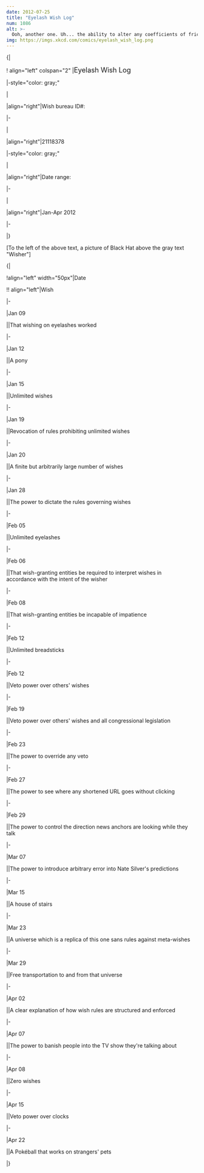 ```yaml
---
date: 2012-07-25
title: "Eyelash Wish Log"
num: 1086
alt: >-
  Ooh, another one. Uh... the ability to alter any coefficients of friction at will during sporting events.
img: https://imgs.xkcd.com/comics/eyelash_wish_log.png
---
```

{|

! align="left" colspan="2" |<font size="+1">Eyelash Wish Log</font>

|-style="color: gray;"

|

|align="right"|Wish bureau ID#:

|-

|

|align="right"|21118378

|-style="color: gray;"

|

|align="right"|Date range:

|-

|

|align="right"|Jan-Apr 2012

|-

|}

[To the left of the above text, a picture of Black Hat above the gray text "Wisher"]

{|

!align="left" width="50px"|Date

!! align="left"|Wish

|-

|Jan 09

||That wishing on eyelashes worked

|-

|Jan 12

||A pony

|-

|Jan 15

||Unlimited wishes

|-

|Jan 19

||Revocation of rules prohibiting unlimited wishes

|-

|Jan 20

||A finite but arbitrarily large number of wishes

|-

|Jan 28

||The power to dictate the rules governing wishes

|-

|Feb 05

||Unlimited eyelashes

|-

|Feb 06

||That wish-granting entities be required to interpret wishes in<br>accordance with the intent of the wisher

|-

|Feb 08

||That wish-granting entities be incapable of impatience

|-

|Feb 12

||Unlimited breadsticks

|-

|Feb 12

||Veto power over others' wishes

|-

|Feb 19

||Veto power over others' wishes and all congressional legislation

|-

|Feb 23

||The power to override any veto

|-

|Feb 27

||The power to see where any shortened URL goes without clicking

|-

|Feb 29

||The power to control the direction news anchors are looking while they talk

|-

|Mar 07

||The power to introduce arbitrary error into Nate Silver's predictions

|-

|Mar 15

||A house of stairs

|-

|Mar 23

||A universe which is a replica of this one sans rules against meta-wishes

|-

|Mar 29

||Free transportation to and from that universe

|-

|Apr 02

||A clear explanation of how wish rules are structured and enforced

|-

|Apr 07

||The power to banish people into the TV show they're talking about

|-

|Apr 08

||Zero wishes

|-

|Apr 15

||Veto power over clocks

|-

|Apr 22

||A Pokéball that works on strangers' pets

|}